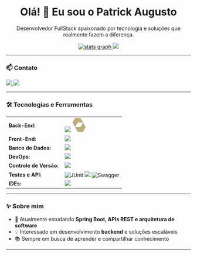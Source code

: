 <h1 align="center">Olá! 👋 Eu sou o Patrick Augusto</h1>

<p align="center">
  Desenvolvedor FullStack apaixonado por tecnologia e soluções que realmente fazem a diferença.
</p>

<div align="center">
  <a href="https://github.com/patrickaugusto">
  <img src="https://github-readme-stats.vercel.app/api?username=patrickaugusto&hide_title=false&hide_rank=false&show_icons=true&include_all_commits=true&count_private=true&disable_animations=false&theme=dracula&locale=en&hide_border=false" height="150" alt="stats graph"  />
  </a>
  <a href="https://github.com/patrickaugusto">
    <img height="150" src="https://github-readme-stats.vercel.app/api/top-langs/?username=patrickaugusto&layout=compact&theme=dracula&langs_count=6" />
  </a>
</div>

---

### 📫 Contato

<div align="left">
  <a href="mailto:trick0augusto@gmail.com">
    <img src="https://img.shields.io/static/v1?message=Gmail&logo=gmail&label=&color=D14836&logoColor=white&style=for-the-badge" height="35" />
  </a>
  <a href="https://www.linkedin.com/in/patrick-augusto-nascimento" target="_blank">
    <img src="https://img.shields.io/static/v1?message=LinkedIn&logo=linkedin&label=&color=0077B5&logoColor=white&style=for-the-badge" height="35" />
  </a>
</div>

---

### 🛠️ Tecnologias e Ferramentas

<table>
  <tr>
    <td style="font-weight: bold; padding-right: 10px; vertical-align: center;">Back-End:</td>
    <td>
      <img height="40" src="https://skillicons.dev/icons?i=java,spring,nodejs,maven"/>
      <img height="40" src="https://raw.githubusercontent.com/devicons/devicon/master/icons/hibernate/hibernate-plain.svg" alt="Hibernate" title="Hibernate" />
    </td>
  </tr>
  <tr>
    <td style="font-weight: bold; padding-right: 10px; vertical-align: center;">Front-End:</td>
    <td><img height="40" src="https://skillicons.dev/icons?i=html,css,js,tailwind,figma"/></td>
  </tr>
  <tr>
    <td style="font-weight: bold; padding-right: 10px; vertical-align: center;">Banco de Dados:</td>
    <td><img height="40" src="https://skillicons.dev/icons?i=mysql,postgresql"/></td>
  </tr>
  <tr>
    <td style="font-weight: bold; padding-right: 10px; vertical-align: center;">DevOps:</td>
    <td><img height="40" src="https://skillicons.dev/icons?i=docker"/></td>
  </tr>
  <tr>
    <td style="font-weight: bold; padding-right: 10px; vertical-align: center;">Controle de Versão:</td>
    <td><img height="40" src="https://skillicons.dev/icons?i=git,github"/></td>
  </tr>
  <tr>
    <td style="font-weight: bold; padding-right: 10px; vertical-align: center;">Testes e API:</td>
    <td>
      <img height="40" src="https://img.shields.io/badge/JUnit-25A162?style=flat&logo=java&logoColor=white" alt="JUnit" title="JUnit" />
      <img height="40" src="https://skillicons.dev/icons?i=postman" />
      <img height="40" src="https://img.shields.io/badge/Swagger-85EA2D?style=flat&logo=swagger&logoColor=black" alt="Swagger" title="Swagger" />
    </td>
  </tr>
  <tr>
    <td style="font-weight: bold; padding-right: 10px; vertical-align: center;">IDEs:</td>
    <td>
      <img height="40" src="https://skillicons.dev/icons?i=vscode" />
    </td>
  </tr>
</table>


---

### ✨ Sobre mim

- 🌱 Atualmente estudando **Spring Boot, APIs REST e arquitetura de software**
- 💡 Interessado em desenvolvimento **backend** e soluções escaláveis
- 📚 Sempre em busca de aprender e compartilhar conhecimento

---

